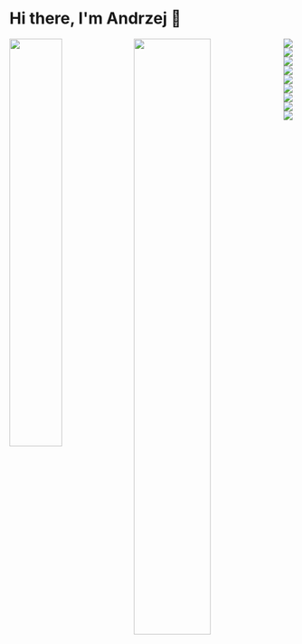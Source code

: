 # Hi there, I'm Andrzej 👋

<img align="left" width="43%" src="https://github-readme-stats.vercel.app/api/top-langs/?username=AndrzejDar&exclude_repo=Rim-clone&layout=compact" />
<img align="left" width="52%" src="https://github-readme-stats.vercel.app/api?username=AndrzejDar&show_icons=true&theme=radical" />





<img align="left" src="https://img.shields.io/badge/javascript-%23323330.svg?style=for-the-badge&logo=javascript&logoColor=%23F7DF1E" />
<img align="left" src="https://img.shields.io/badge/html5-%23E34F26.svg?style=for-the-badge&logo=html5&logoColor=white" />
<img align="left" src="https://img.shields.io/badge/css3-%231572B6.svg?style=for-the-badge&logo=css3&logoColor=white" />   
<img src="https://img.shields.io/badge/react-%2320232a.svg?style=for-the-badge&logo=react&logoColor=%2361DAFB" />



<img align="left" src="https://img.shields.io/badge/redux-%23593d88.svg?style=for-the-badge&logo=redux&logoColor=white" />   
<img align="left" src="https://img.shields.io/badge/firebase-%23039BE5.svg?style=for-the-badge&logo=firebase" />
<img align="left" src="https://img.shields.io/badge/strapi-%232E7EEA.svg?style=for-the-badge&logo=strapi&logoColor=white" />
<img align="left" src="https://img.shields.io/badge/MUI-%230081CB.svg?style=for-the-badge&logo=mui&logoColor=white" />   
<img align="left" src="https://img.shields.io/badge/unity-%23000000.svg?style=for-the-badge&logo=unity&logoColor=white" />
